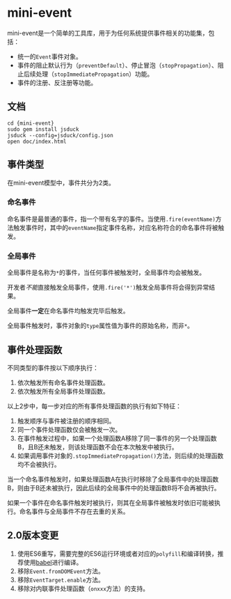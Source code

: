 # mini-event

mini-event是一个简单的工具库，用于为任何系统提供事件相关的功能集，包括：

- 统一的`Event`事件对象。
- 事件的阻止默认行为（`preventDefault`）、停止冒泡（`stopPropagation`）、阻止后续处理（`stopImmediatePropagation`）功能。
- 事件的注册、反注册等功能。

## 文档

    cd {mini-event}
    sudo gem install jsduck
    jsduck --config=jsduck/config.json
    open doc/index.html

## 事件类型

在mini-event模型中，事件共分为2类。

### 命名事件

命名事件是最普通的事件，指一个带有名字的事件。当使用`.fire(eventName)`方法触发事件时，其中的`eventName`指定事件名称，对应名称符合的命名事件将被触发。

### 全局事件

全局事件是名称为`*`的事件，当任何事件被触发时，全局事件均会被触发。

开发者*不能*直接触发全局事件，使用`.fire('*')`触发全局事件将会得到异常结果。

全局事件**一定**在命名事件均触发完毕后触发。

全局事件触发时，事件对象的`type`属性值为事件的原始名称，而非`*`。

## 事件处理函数

不同类型的事件按以下顺序执行：

1. 依次触发所有命名事件处理函数。
2. 依次触发所有全局事件处理函数。

以上2步中，每一步对应的所有事件处理函数的执行有如下特征：

1. 触发顺序与事件被注册的顺序相同。
2. 同一个事件处理函数仅会被触发一次。
3. 在事件触发过程中，如果一个处理函数A移除了同一事件的另一个处理函数B，且B还未触发，则该处理函数不会在本次触发中被执行。
3. 如果调用事件对象的`.stopImmediatePropagation()`方法，则后续的处理函数均不会被执行。

当一个命名事件触发时，如果处理函数A在执行时移除了全局事件中的处理函数B，则由于B还未被执行，因此后续的全局事件中的处理函数B将不会再被执行。

如果一个事件在命名事件触发时被执行，则其在全局事件被触发时依旧可能被执行。命名事件与全局事件不存在去重的关系。

## 2.0版本变更

1. 使用ES6重写，需要完整的ES6运行环境或者对应的`polyfill`和编译转换，推荐使用[babel](http://babeljs.io/)进行编译。
2. 移除`Event.fromDOMEvent`方法。
3. 移除`EventTarget.enable`方法。
4. 移除对内联事件处理函数（`onxxx`方法）的支持。
